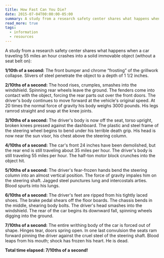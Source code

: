 ```yaml
---
title: How Fast Can You Die?
date: 2015-07-04T00:00:00-05:00
summary: A study from a research safety center shares what happens when a car traveling 55 miles an hour crashes into a solid...
read_more: true
tags:
  - information
  - resources
---
```

A study from a research safety center shares what happens when a car traveling 55 miles an hour crashes into a solid immovable object (without a seat belt on):

**1/10th of a second:** The front bumper and chrome &ldquo;frosting&rdquo; of the grillwork collapse. Slivers of steel penetrate the object to a depth of 1 1/2 inches.

**2/10ths of a second:** The hood rises, crumples, smashes into the windshield. Spinning rear wheels leave the ground. The fenders come into contact with the object, forcing the rear parts out over the front doors. The driver's body continues to move forward at the vehicle's original speed. At 20 times the normal force of gravity his body weighs 3000 pounds. His legs ramrod straight and snap at the knee joints.

**3/10ths of a second:** The driver's body is now off the seat, torso upright, broken knees pressed against the dashboard. The plastic and steel frame of the steering wheel begins to bend under his terrible death grip. His head is now near the sun visor, his chest above the steering column.

**4/10ths of a second:** The car's front 24 inches have been demolished, but the rear end is still traveling about 35 miles per hour. The driver's body is still traveling 55 miles per hour. The half-ton motor block crunches into the object hit.

**5/10ths of a second:** The driver's fear-frozen hands bend the steering column into an almost vertical position. The force of gravity impales him on the steering shaft. Jagged steel punctures lung and intercostals arties. Blood spurts into his lungs.

**6/10ths of a second:** The driver's feet are ripped from his tightly laced shoes. The brake pedal shears off the floor boards. The chassis bends in the middle, shearing body bolts. The driver's head smashes into the windshield. The rear of the car begins its downward fall, spinning wheels digging into the ground.

**7/10ths of a second:** The entire writhing body of the car is forced out of shape. Hinges tear, doors spring open. In one last convulsion the seats ram forward pinning the driver against the cruel steel of the steering shaft. Blood leaps from his mouth; shock has frozen his heart. He is dead.

**Total time elapsed: 7/10ths of a second!**
